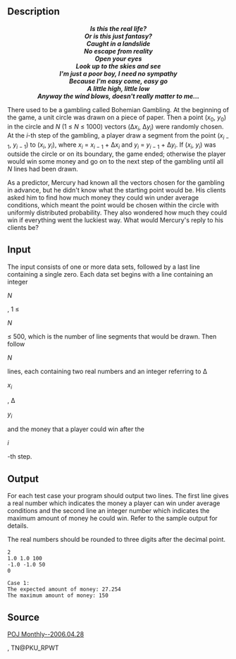 <h2>Description</h2><div align="CENTER"><i><b>Is this the real life?
<br>Or is this just fantasy?
<br>Caught in a landslide
<br>No escape from reality
<br>Open your eyes
<br>Look up to the skies and see
<br>I'm just a poor boy, I need no sympathy
<br>Because I'm easy come, easy go
<br>A little high, little low
<br>Anyway the wind blows, doesn't really matter to me…</b></i></div><p>There used to be a gambling called Bohemian Gambling. At the beginning of the game, a unit circle was drawn on a piece of paper. Then a point (<i>x</i><sub>0</sub>, <i>y</i><sub>0</sub>) in the circle and <i>N</i> (1 ≤ <i>N</i> ≤ 1000) vectors (Δ<i>x<sub>i</sub></i>, Δ<i>y<sub>i</sub></i>) were randomly chosen. At the <i>i</i>-th step of the gambling, a player draw a segment from the point (<i>x</i><sub><i>i</i> − 1</sub>, <i>y</i><sub><i>i</i> − 1</sub>) to (<i>x<sub>i</sub></i>, <i>y<sub>i</sub></i>), where <i>x<sub>i</sub></i> = <i>x</i><sub><i>i</i> − 1</sub> + Δ<i>x<sub>i</sub></i> and <i>y<sub>i</sub></i> = <i>y</i><sub><i>i</i> − 1</sub> + Δ<i>y<sub>i</sub></i>. If (<i>x<sub>i</sub></i>, <i>y<sub>i</sub></i>) was outside the circle or on its boundary, the game ended; otherwise the player would win some money and go on to the next step of the gambling until all <i>N</i> lines had been drawn.
<br></p><p>As a predictor, Mercury had known all the vectors chosen for the gambling in advance, but he didn't know what the starting point would be. His clients asked him to find how much money they could win under average conditions, which meant the point would be chosen within the circle with uniformly distributed probability. They also wondered how much they could win if everything went the luckiest way. What would Mercury's reply to his clients be?</p><h2>Input</h2><p>The input consists of one or more data sets, followed by a last line containing a single zero. Each data set begins with a line containing an integer </p><i>N</i><p>, 1 ≤ </p><i>N</i><p> ≤ 500, which is the number of line segments that would be drawn. Then follow </p><i>N</i><p> lines, each containing two real numbers and an integer referring to Δ</p><i>x<sub>i</sub></i><p>, Δ</p><i>y<sub>i</sub></i><p> and the money that a player could win after the </p><i>i</i><p>-th step.</p><h2>Output</h2><p>For each test case your program should output two lines. The first line gives a real number which indicates the money a player can win under average conditions and the second line an integer number which indicates the maximum amount of money he could win. Refer to the sample output for details.</p><p>The real numbers should be rounded to three digits after the decimal point.</p><pre><code class="language-input1">2 
1.0 1.0 100
-1.0 -1.0 50
0
</code></pre><pre><code class="language-output1">Case 1:
The expected amount of money: 27.254
The maximum amount of money: 150
</code></pre><h2>Source</h2><a href="searchproblem?field=source&amp;key=POJ+Monthly--2006.04.28">POJ Monthly--2006.04.28</a><p>, TN@PKU_RPWT</p>